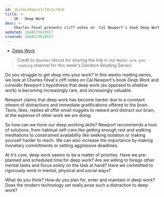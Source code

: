 ```yaml
---
id: jbi7mca5kaz13rldu1xr9x6
title: >-
    26 - Deep Work
desc: >-
    Charles Féval presents cliff notes on  Cal Newport's book Deep Work
updated: 1648573629557
created: 1648573629557
---
```


- [Deep Work](https://www.feval.ca/posts/Deep-Work)

> Credit to `@Gander7#5328` for sharing the link in our `#what-are-you-reading` channel for this week's Dendron Reading Series!

Do you struggle to get *deep* into your work? In this weeks reading series, we look at Charles Féval's cliff notes on Cal Newport's book *Deep Work* and consider Newport's hypothesis that deep work (as opposed to *shallow* work) is becoming increasingly rare, and 
increasingly valuable. 

Newport claims that deep work has become harder due to a constant stream of distractions and immediate gratifications offered to the brain. Texts, likes, replies all offer small nuggets to reward and distract our brain, at the expense of other work we are doing. 

So how can we hone our deep working skills? Newport recommends a host of solutions, from habitual self-care like getting enough rest and walking meditations to constrained availability like seeking isolation or making yourself harder to reach. We can also increase the importance by making monetary commitments or setting aggressive deadlines. 

At it's core, deep work seems to be a matter of priorites. Have we pre-planned and scheduled time for deep work? Are we willing to forego other mental tasks and focus solely on the task at hand? Have we committed to rigorously work in mental, physical and social ways?

What do you think? How do you plan for, enter and maintain in deep work? Does the modern technology set really pose such a distraction to deep work? 